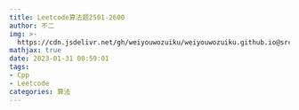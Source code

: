 ```yaml
---
title: Leetcode算法题2501-2600
author: 不二
img: >-
  https://cdn.jsdelivr.net/gh/weiyouwozuiku/weiyouwozuiku.github.io@src/source/_posts/PageImg/算法/Leetcode算法题2501-2600.png
mathjax: true
date: 2023-01-31 00:59:01
tags: 
- Cpp
- Leetcode
categories: 算法
---
```

